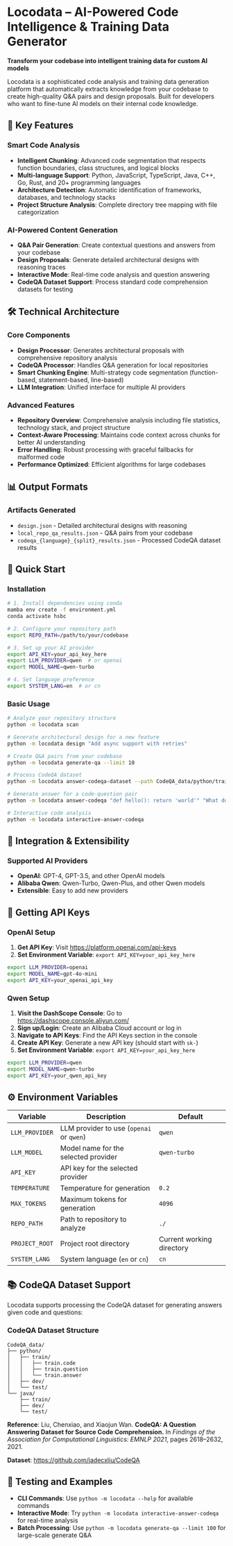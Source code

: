 # Locodata – AI-Powered Code Intelligence & Training Data Generator

**Transform your codebase into intelligent training data for custom AI models**

Locodata is a sophisticated code analysis and training data generation platform that automatically extracts knowledge from your codebase to create high-quality Q&A pairs and design proposals. Built for developers who want to fine-tune AI models on their internal code knowledge.

## 🚀 Key Features

### **Smart Code Analysis**
- **Intelligent Chunking**: Advanced code segmentation that respects function boundaries, class structures, and logical blocks
- **Multi-language Support**: Python, JavaScript, TypeScript, Java, C++, Go, Rust, and 20+ programming languages
- **Architecture Detection**: Automatic identification of frameworks, databases, and technology stacks
- **Project Structure Analysis**: Complete directory tree mapping with file categorization

### **AI-Powered Content Generation**
- **Q&A Pair Generation**: Create contextual questions and answers from your codebase
- **Design Proposals**: Generate detailed architectural designs with reasoning traces
- **Interactive Mode**: Real-time code analysis and question answering
- **CodeQA Dataset Support**: Process standard code comprehension datasets for testing

## 🛠️ Technical Architecture

### **Core Components**
- **Design Processor**: Generates architectural proposals with comprehensive repository analysis
- **CodeQA Processor**: Handles Q&A generation for local repositories
- **Smart Chunking Engine**: Multi-strategy code segmentation (function-based, statement-based, line-based)
- **LLM Integration**: Unified interface for multiple AI providers

### **Advanced Features**
- **Repository Overview**: Comprehensive analysis including file statistics, technology stack, and project structure
- **Context-Aware Processing**: Maintains code context across chunks for better AI understanding
- **Error Handling**: Robust processing with graceful fallbacks for malformed code
- **Performance Optimized**: Efficient algorithms for large codebases

## 📊 Output Formats

### **Artifacts Generated**
- `design.json` - Detailed architectural designs with reasoning
- `local_repo_qa_results.json` - Q&A pairs from your codebase
- `codeqa_{language}_{split}_results.json` - Processed CodeQA dataset results

## 🔧 Quick Start

### Installation

```bash
# 1. Install dependencies using conda
mamba env create -f environment.yml
conda activate hsbc

# 2. Configure your repository path
export REPO_PATH=/path/to/your/codebase

# 3. Set up your AI provider
export API_KEY=your_api_key_here
export LLM_PROVIDER=qwen  # or openai
export MODEL_NAME=qwen-turbo

# 4. Set language preference
export SYSTEM_LANG=en  # or cn
```

### Basic Usage

```bash
# Analyze your repository structure
python -m locodata scan

# Generate architectural design for a new feature
python -m locodata design "Add async support with retries"

# Create Q&A pairs from your codebase
python -m locodata generate-qa --limit 10

# Process CodeQA dataset
python -m locodata answer-codeqa-dataset --path CodeQA_data/python/train --limit 10

# Generate answer for a code-question pair
python -m locodata answer-codeqa "def hello(): return 'world'" "What does this function return?"

# Interactive code analysis
python -m locodata interactive-answer-codeqa
```

## 🔗 Integration & Extensibility

### **Supported AI Providers**
- **OpenAI**: GPT-4, GPT-3.5, and other OpenAI models
- **Alibaba Qwen**: Qwen-Turbo, Qwen-Plus, and other Qwen models
- **Extensible**: Easy to add new providers

## 🔑 Getting API Keys

### OpenAI Setup
1. **Get API Key**: Visit https://platform.openai.com/api-keys
2. **Set Environment Variable**: `export API_KEY=your_api_key_here`
```bash
export LLM_PROVIDER=openai
export MODEL_NAME=gpt-4o-mini
export API_KEY=your_openai_api_key
```

### Qwen Setup
1. **Visit the DashScope Console**: Go to https://dashscope.console.aliyun.com/
2. **Sign up/Login**: Create an Alibaba Cloud account or log in
3. **Navigate to API Keys**: Find the API Keys section in the console
4. **Create API Key**: Generate a new API key (should start with `sk-`)
5. **Set Environment Variable**: `export API_KEY=your_api_key_here`
```bash
export LLM_PROVIDER=qwen
export MODEL_NAME=qwen-turbo
export API_KEY=your_qwen_api_key
```

## ⚙️ Environment Variables

| Variable | Description | Default |
|----------|-------------|---------|
| `LLM_PROVIDER` | LLM provider to use (`openai` or `qwen`) | `qwen` |
| `LLM_MODEL` | Model name for the selected provider | `qwen-turbo` |
| `API_KEY` | API key for the selected provider | ` ` |
| `TEMPERATURE` | Temperature for generation | `0.2` |
| `MAX_TOKENS` | Maximum tokens for generation | `4096` |
| `REPO_PATH` | Path to repository to analyze | `./` |
| `PROJECT_ROOT` | Project root directory | Current working directory |
| `SYSTEM_LANG` | System language (`en` or `cn`) | `cn` |

## 📚 CodeQA Dataset Support

Locodata supports processing the CodeQA dataset for generating answers given code and questions:

### CodeQA Dataset Structure
```
CodeQA_data/
├── python/
│   ├── train/
│   │   ├── train.code
│   │   ├── train.question
│   │   └── train.answer
│   ├── dev/
│   └── test/
└── java/
    ├── train/
    ├── dev/
    └── test/
```

**Reference**: Liu, Chenxiao, and Xiaojun Wan. **CodeQA: A Question Answering Dataset for Source Code Comprehension.** In *Findings of the Association for Computational Linguistics: EMNLP 2021*, pages 2618–2632, 2021.

**Dataset**: https://github.com/jadecxliu/CodeQA

## 🧪 Testing and Examples

- **CLI Commands**: Use `python -m locodata --help` for available commands
- **Interactive Mode**: Try `python -m locodata interactive-answer-codeqa` for real-time analysis
- **Batch Processing**: Use `python -m locodata generate-qa --limit 100` for large-scale generate Q&A
